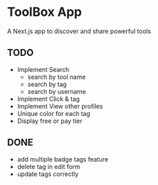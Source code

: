 # ToolBox App
A Next.js app to discover and share powerful tools

## TODO
- Implement Search
  - search by tool name
  - search by tag
  - search by username
- Implement Click & tag
- Implement View other profiles
- Unique color for each tag
- Display free or pay tier

## DONE
- add multiple badge tags feature
- delete tag in edit form
- update tags correctly
  